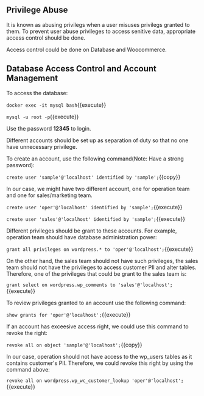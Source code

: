 ## Privilege Abuse

It is known as abusing privilegs when a user misuses privilegs granted to them. To prevent user abuse privileges to access senitive data, appropriate access control should be done.

Access control could be done on Database and Woocommerce.

## Database Access Control and Account Management

To access the database:

`docker exec -it mysql bash`{{execute}}

`mysql -u root -p`{{execute}}

Use the password **12345** to login.

Different accounts should be set up as separation of duty so that no one have unnecessary privilege.

To create an account, use the following command(Note: Have a strong password):

`create user 'sample'@'localhost' identified by 'sample';`{{copy}}

In our case, we might have two different account, one for operation team and one for sales/marketing team.

`create user 'oper'@'localhost' identified by 'sample';`{{execute}}

`create user 'sales'@'localhost' identified by 'sample';`{{execute}}

Different privileges should be grant to these accounts. For example, operation team should have database administration power:

`grant all privileges on wordpress.* to 'oper'@'localhost';`{{execute}}

On the other hand, the sales team should not have such privileges, the sales team should not have the privileges to access customer PII and alter tables. Therefore, one of the privileges that could be grant to the sales team is:

`grant select on wordpress.wp_comments to 'sales'@'localhost';`{{execute}}

To review privileges granted to an account use the following command:

`show grants for 'oper'@'localhost';`{{execute}}

If an account has exceesive access right, we could use this command to revoke the right: 

`revoke all on object 'sample'@'localhost';`{{copy}}

In our case, operation should not have access to the wp_users tables as it contains customer's PII. Therefore, we could revoke this right by using the command above:

`revoke all on wordpress.wp_wc_customer_lookup 'oper'@'localhost';`{{execute}}



